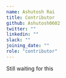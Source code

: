 ```yaml
---
name: Ashutosh Rai
title: Contributor
github: Ashutosh0602
twitter: ""
linkedin: ""
slack: ""
joining_date: ""
role: "contributor"
---
```


Still waiting for this
